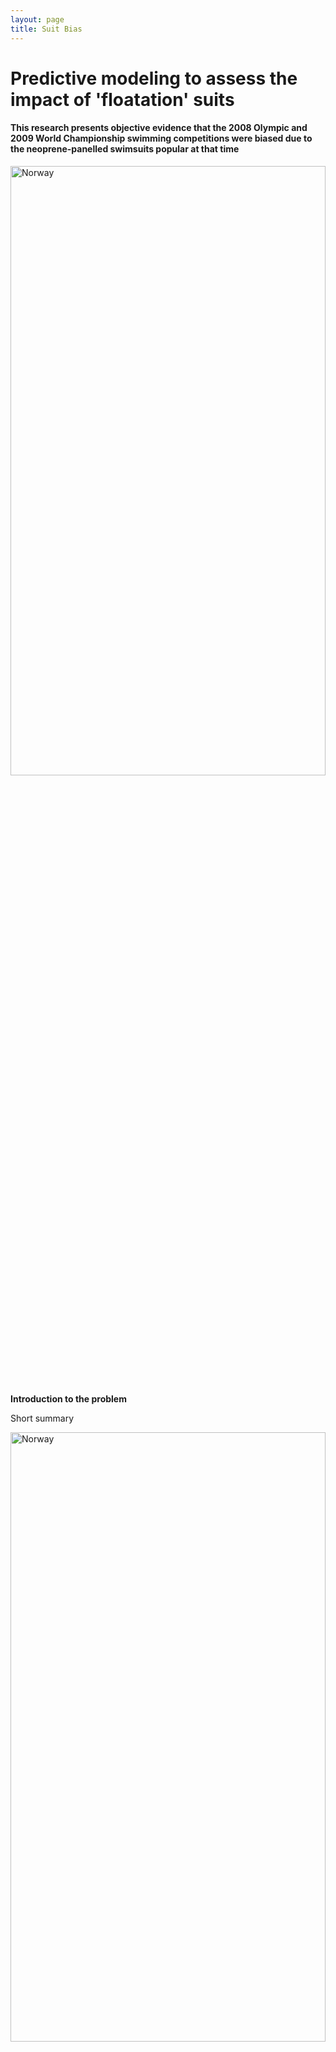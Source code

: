 ```yaml
---
layout: page
title: Suit Bias
---
```


# Predictive modeling to assess the impact of 'floatation' suits

#### This research presents objective evidence that the 2008 Olympic and 2009 World Championship swimming competitions were biased due to the neoprene-panelled swimsuits popular at that time

  <!-- First Photo Grid-->
  <div class="w3-row-padding">
    <div class="w3-third w3-container w3-margin-bottom">
      <img src="/w3images/mountains.jpg" alt="Norway" style="width:100%;height:50%" class="w3-hover-opacity">
      <div class="w3-container w3-white">
        <p><b>Introduction to the problem</b></p>
        <p>Short summary</p>
      </div>
    </div>
    <div class="w3-third w3-container w3-margin-bottom">
      <img src="/w3images/lights.jpg" alt="Norway" style="width:100%;height:50%" class="w3-hover-opacity">
      <div class="w3-container w3-white">
        <p><b>The incidence rate and prevalence of Swimming Records</b></p>
        <p>Short summary</p>
      </div>
    </div>
  </div>
  
  <!-- Second Photo Grid-->
  <div class="w3-row-padding">
    <div class="w3-third w3-container w3-margin-bottom">
      <img src="/w3images/p1.jpg" alt="Norway" style="width:75%;height:50%" class="w3-hover-opacity">
      <div class="w3-container w3-white">
        <p><b>The 2008 Japanese Olympic trials and the 2008 Japan Open</b></p>
        <p>Short summary</p>
      </div>
    </div>
    <div class="w3-third w3-container w3-margin-bottom">
      <img src="/w3images/p2.jpg" alt="Norway" style="width:75%;height:50%" class="w3-hover-opacity">
      <div class="w3-container w3-white">
        <p><b>The 2008 USA Swimming Olympic Trials</b></p>
        <p>Short summary</p>
      </div>
    </div>
  </div>

<hr>
The longitudinal progression of athletic records has been described by best fit curves which can be used to extrapolate future athletic performances. Any subsequent significant deviations from these curves would suggest compelling evidence of cataclysmic changes introduced into the sport. Given anecdotal reports of the performance enhancing effect of the neoprene-laden full-body swimsuits released to the competitive swimming market in 2008, we evaluated past elite swim performances to determine if the new suits biased the 2008 Olympic competition. 

Model predictions for each event at the 2008 Olympic swimming competition were compared to actual performances. The results of the 2008 swimming competition were, in general, exceptionally fast and do not fit the expectations of our mathematical modelling and based upon prior performances. With the exception of the 1996 Games (which resulted in performances that were significantly slower than expected), there is little to no evidence to suggest any pervasive performance enhancing bias existed before 2008 for men or women. Until now, our predictive modelling was largely successful in describing swim performance at the elite level. We conclude that this bias had a dominant role in enhancing performance in a manner that was inconsistent with the natural progression of swim performance observed over the last half century.

Personal communication with coaches and athletes at this level has not provided any evidence of innovation other than perhaps the introduction of new technology suits into the sport. Due to the nature of commerce and claims of "proprietary" knowledge, very little specific data exist identifying the magnitude (if any) of the effect of the newest generation suits on swim performance. While the current study does not directly measure the effect of the new technology swim suits, the athletes and their performances suggest that these suits (which did not exist prior to 2008) have introduced unnatural rates of improvement into the sport.

<div id="shiny">
	<iframe src="https://humanperformance.shinyapps.io/OlyPred" scrolling="no" style="border: none; width: 100%; height: 610px"></iframe><!--width: inherit ;height: 610px-->
</div>
